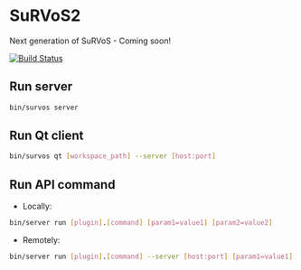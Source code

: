 # SuRVoS2
Next generation of SuRVoS - Coming soon!


[![Build Status](https://travis-ci.org/DiamondLightSource/SuRVoS2.svg?branch=master)](https://travis-ci.org/DiamondLightSource/SuRVoS2)

## Run server

```bash
bin/survos server
```

## Run Qt client

```bash
bin/survos qt [workspace_path] --server [host:port]
```

## Run API command

- Locally:

```bash
bin/server run [plugin].[command] [param1=value1] [param2=value2]
```

- Remotely:

```bash
bin/server run [plugin].[command] --server [host:port] [param1=value1] [param2=value2]
```
